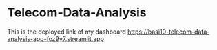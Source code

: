 # Telecom-Data-Analysis

This is the deployed link of my dashboard
https://basi10-telecom-data-analysis-app-foz9y7.streamlit.app
